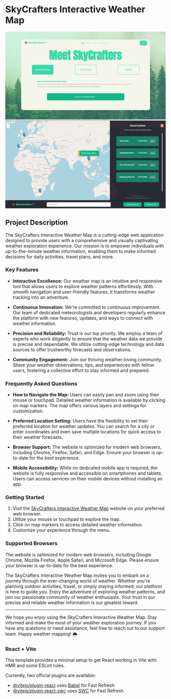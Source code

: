 # SkyCrafters Interactive Weather Map

![SkyCrafters Weather Map](/public/github-picture/mainScreen.png)
![SkyCrafters Weather Map](/public/github-picture/mapScreen.png)

## Project Description

The SkyCrafters Interactive Weather Map is a cutting-edge web application designed to provide users with a comprehensive and visually captivating weather exploration experience. Our mission is to empower individuals with up-to-the-minute weather information, enabling them to make informed decisions for daily activities, travel plans, and more.

### Key Features

- **Interactive Excellence:** Our weather map is an intuitive and responsive tool that allows users to explore weather patterns effortlessly. With smooth navigation and user-friendly features, it transforms weather tracking into an adventure.

- **Continuous Innovation:** We're committed to continuous improvement. Our team of dedicated meteorologists and developers regularly enhance the platform with new features, updates, and ways to connect with weather information.

- **Precision and Reliability:** Trust is our top priority. We employ a team of experts who work diligently to ensure that the weather data we provide is precise and dependable. We utilize cutting-edge technology and data sources to offer trustworthy forecasts and observations.

- **Community Engagement:** Join our thriving weather-loving community. Share your weather observations, tips, and experiences with fellow users, fostering a collective effort to stay informed and prepared.

### Frequently Asked Questions

- **How to Navigate the Map:** Users can easily pan and zoom using their mouse or touchpad. Detailed weather information is available by clicking on map markers. The map offers various layers and settings for customization.

- **Preferred Location Setting:** Users have the flexibility to set their preferred location for weather updates. You can search for a city or enter coordinates and even save multiple locations for quick access to their weather forecasts.

- **Browser Support:** The website is optimized for modern web browsers, including Chrome, Firefox, Safari, and Edge. Ensure your browser is up-to-date for the best experience.

- **Mobile Accessibility:** While no dedicated mobile app is required, the website is fully responsive and accessible on smartphones and tablets. Users can access services on their mobile devices without installing an app.

### Getting Started

1. Visit the [SkyCrafters Interactive Weather Map](#) website on your preferred web browser.
2. Utilize your mouse or touchpad to explore the map.
3. Click on map markers to access detailed weather information.
4. Customize your experience through the menu.

### Supported Browsers

The website is optimized for modern web browsers, including Google Chrome, Mozilla Firefox, Apple Safari, and Microsoft Edge. Please ensure your browser is up-to-date for the best experience.

The SkyCrafters Interactive Weather Map invites you to embark on a journey through the ever-changing world of weather. Whether you're planning outdoor activities, travel, or simply staying informed, our platform is here to guide you. Enjoy the adventure of exploring weather patterns, and join our passionate community of weather enthusiasts. Your trust in our precise and reliable weather information is our greatest reward.

---

We hope you enjoy using the SkyCrafters Interactive Weather Map. Stay informed and make the most of your weather exploration journey. If you have any questions or need assistance, feel free to reach out to our support team. Happy weather mapping! 🌦️

### React + Vite

This template provides a minimal setup to get React working in Vite with HMR and some ESLint rules.

Currently, two official plugins are available:

- [@vitejs/plugin-react](https://github.com/vitejs/vite-plugin-react/blob/main/packages/plugin-react/README.md) uses [Babel](https://babeljs.io/) for Fast Refresh
- [@vitejs/plugin-react-swc](https://github.com/vitejs/vite-plugin-react-swc) uses [SWC](https://swc.rs/) for Fast Refresh
